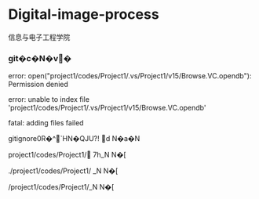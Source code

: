 # Digital-image-process






信息与电子工程学院

















### git�c�N�v�



error: open("project1/codes/Project1/.vs/Project1/v15/Browse.VC.opendb"): Permission denied

error: unable to index file 'project1/codes/Project1/.vs/Project1/v15/Browse.VC.opendb'

fatal: adding files failed



gitignore0R�^`HN�QJU?! d
N�a�N



project1/codes/Project1/ ُ7h_N
N�[



./project1/codes/Project1/ _N
N�[



/project1/codes/Project1/_N
N�[



